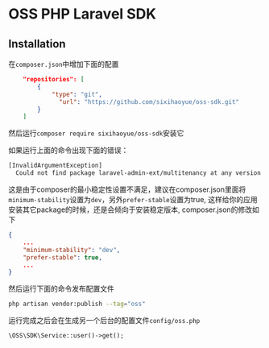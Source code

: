 OSS PHP Laravel SDK
======


## Installation

在`composer.json`中增加下面的配置

```json
    "repositories": [
        {
            "type": "git",
              "url": "https://github.com/sixihaoyue/oss-sdk.git"
        }
    ]
```
然后运行`composer require sixihaoyue/oss-sdk`安装它

如果运行上面的命令出现下面的错误：
```bash
[InvalidArgumentException]
  Could not find package laravel-admin-ext/multitenancy at any version for your minimum-stability (dev). Check the package spelling or your minimum-stability
```
这是由于composer的最小稳定性设置不满足，建议在composer.json里面将`minimum-stability`设置为`dev`，另外`prefer-stable`设置为true, 这样给你的应用安装其它package的时候，还是会倾向于安装稳定版本,
composer.json的修改如下
```json
{
    ...
    "minimum-stability": "dev",
    "prefer-stable": true,
    ...
}
```


然后运行下面的命令发布配置文件

```bash
php artisan vendor:publish --tag="oss"
```
运行完成之后会在生成另一个后台的配置文件`config/oss.php`

```
\OSS\SDK\Service::user()->get();


```
